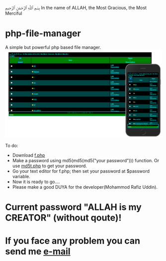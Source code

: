 بِسْمِ ٱللَّٰهِ ٱلرَّحْمَٰنِ ٱلرَّحِيمِ   In the name of ALLAH, the Most Gracious, the Most Merciful
# php-file-manager
A simple but powerful php based file manager.
<img src="ui.png">

 To do:
* Download <a href="https://rafiz001.github.io/php-file-manager-islamic/f.php">f.php</a>
* Make a password using md5(md5(md5("your password"))) function. Or use <a href="https://rafiz001.github.io/php-file-manager-islamic/md5t.php">md5t.php</a> to get your password.
* Go your text editor for f.php; then set your password at $password variable.
* Now it is ready to go....
* Please make a good DUYA for the developer(Mohammod Rafiz Uddin).


# Current password "ALLAH is my CREATOR" (without qoute)!


# If you face any problem you can send me <a href="mailto:rafiz001@protonmail.ch">e-mail</a>
